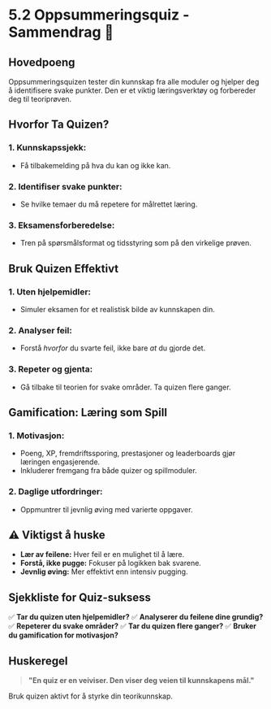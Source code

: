 # 5.2 Oppsummeringsquiz - Sammendrag 🧠

## Hovedpoeng
Oppsummeringsquizen tester din kunnskap fra alle moduler og hjelper deg å identifisere svake punkter. Den er et viktig læringsverktøy og forbereder deg til teoriprøven.

## Hvorfor Ta Quizen?

### 1. **Kunnskapssjekk:**
- Få tilbakemelding på hva du kan og ikke kan.

### 2. **Identifiser svake punkter:**
- Se hvilke temaer du må repetere for målrettet læring.

### 3. **Eksamensforberedelse:**
- Tren på spørsmålsformat og tidsstyring som på den virkelige prøven.

## Bruk Quizen Effektivt

### 1. **Uten hjelpemidler:**
- Simuler eksamen for et realistisk bilde av kunnskapen din.

### 2. **Analyser feil:**
- Forstå *hvorfor* du svarte feil, ikke bare *at* du gjorde det.

### 3. **Repeter og gjenta:**
- Gå tilbake til teorien for svake områder. Ta quizen flere ganger.

## Gamification: Læring som Spill

### 1. **Motivasjon:**
- Poeng, XP, fremdriftssporing, prestasjoner og leaderboards gjør læringen engasjerende.
- Inkluderer fremgang fra både quizer og spillmoduler.

### 2. **Daglige utfordringer:**
- Oppmuntrer til jevnlig øving med varierte oppgaver.

## ⚠️ Viktigst å huske
- **Lær av feilene:** Hver feil er en mulighet til å lære.
- **Forstå, ikke pugge:** Fokuser på logikken bak svarene.
- **Jevnlig øving:** Mer effektivt enn intensiv pugging.

## Sjekkliste for Quiz-suksess
✅ **Tar du quizen uten hjelpemidler?**
✅ **Analyserer du feilene dine grundig?**
✅ **Repeterer du svake områder?**
✅ **Tar du quizen flere ganger?**
✅ **Bruker du gamification for motivasjon?**

## Huskeregel
> **"En quiz er en veiviser. Den viser deg veien til kunnskapens mål."**

Bruk quizen aktivt for å styrke din teorikunnskap.